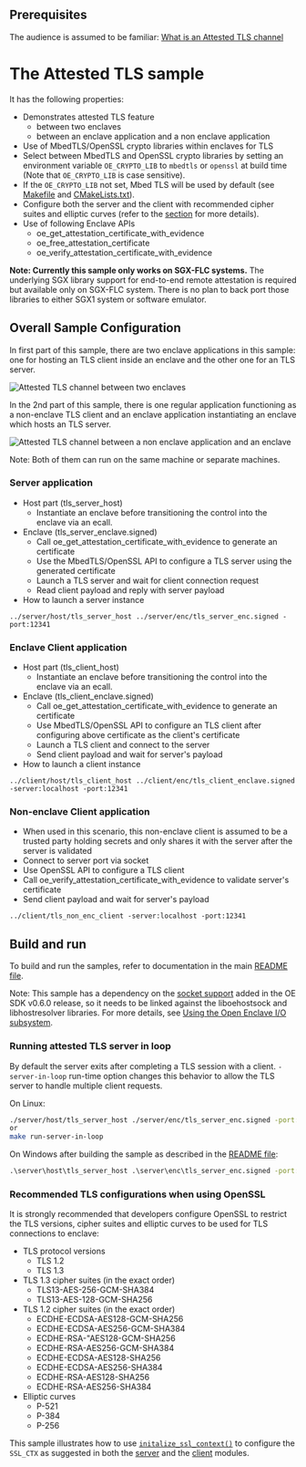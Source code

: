 ## Prerequisites
 The audience is assumed to be familiar:
 [What is an Attested TLS channel](AttestedTLSREADME.md#what-is-an-attested-tls-channel)

# The Attested TLS sample

It has the following properties:

- Demonstrates attested TLS feature
  - between two enclaves
  - between an enclave application and a non enclave application
- Use of MbedTLS/OpenSSL crypto libraries within enclaves for TLS
- Select between MbedTLS and OpenSSL crypto libraries by setting an environment variable `OE_CRYPTO_LIB` to `mbedtls` or `openssl` at build time (Note that `OE_CRYPTO_LIB` is case sensitive).
- If the `OE_CRYPTO_LIB` not set, Mbed TLS will be used by default (see [Makefile](Makefile#L8) and [CMakeLists.txt](CMakeLists.txt#L10)).
- Configure both the server and the client with recommended cipher suites and elliptic curves (refer to the [section](#recommended-tls-configurations-when-using-openssl) for more details).
- Use of following Enclave APIs
  - oe_get_attestation_certificate_with_evidence
  - oe_free_attestation_certificate
  - oe_verify_attestation_certificate_with_evidence

**Note: Currently this sample only works on SGX-FLC systems.** The underlying SGX library support for end-to-end remote attestation is required but available only on SGX-FLC system. There is no plan to back port those libraries to either SGX1 system or software emulator.

## Overall Sample Configuration

In first part of this sample, there are two enclave applications in this sample: one for hosting an TLS client inside an enclave and the other one for an TLS server.

 ![Attested TLS channel between two enclaves](tls_between_enclaves.png)

In the 2nd part of this sample, there is one regular application functioning as a non-enclave TLS client and an enclave application
instantiating an enclave which hosts an TLS server.

 ![Attested TLS channel between a non enclave application and an enclave](tls_between_non_enclave_enclave.png)

Note: Both of them can run on the same machine or separate machines.

### Server application
  - Host part (tls_server_host)
    - Instantiate an enclave before transitioning the control into the enclave via an ecall.
  - Enclave (tls_server_enclave.signed)
    - Call oe_get_attestation_certificate_with_evidence to generate an certificate
    - Use the MbedTLS/OpenSSL API to configure a TLS server using the generated certificate
    - Launch a TLS server and wait for client connection request
    - Read client payload and reply with server payload
  - How to launch a server instance
```
../server/host/tls_server_host ../server/enc/tls_server_enc.signed -port:12341
```
### Enclave Client application
  - Host part (tls_client_host)
    - Instantiate an enclave before transitioning the control into the enclave via an ecall.
  - Enclave (tls_client_enclave.signed)
    - Call oe_get_attestation_certificate_with_evidence to generate an certificate
    - Use MbedTLS/OpenSSL API to configure an TLS client after configuring above certificate as the client's certificate
    - Launch a TLS client and connect to the server
    - Send client payload and wait for server's payload
  - How to launch a client instance
```
../client/host/tls_client_host ../client/enc/tls_client_enclave.signed -server:localhost -port:12341
```

### Non-enclave Client application
 - When used in this scenario, this non-enclave client is assumed to be a trusted party holding secrets and only shares it with the server after the server is validated
 - Connect to server port via socket
 - Use OpenSSL API to configure a TLS client
 - Call oe_verify_attestation_certificate_with_evidence to validate server's certificate
 - Send client payload and wait for server's payload

```
../client/tls_non_enc_client -server:localhost -port:12341
```

## Build and run

To build and run the samples, refer to documentation in the main [README file](../README.md#building-the-samples.md).

Note: This sample has a dependency on the [socket support](../../docs/UsingTheIOSubsystem.md#a-socket-example) added in the OE SDK v0.6.0 release, so it needs to be linked against the liboehostsock and libhostresolver libraries. For more details, see [Using the Open Enclave I/O subsystem](../../docs/UsingTheIOSubsystem.md#opting-in).

### Running attested TLS server in loop
By default the server exits after completing a TLS session with a client. `-server-in-loop` run-time option changes this behavior to allow the TLS server to handle multiple client requests.

On Linux:

```bash
./server/host/tls_server_host ./server/enc/tls_server_enc.signed -port:12341 -server-in-loop
or
make run-server-in-loop
```

On Windows after building the sample as described in the [README file](../README.md#building-the-samples.md):

```cmd
.\server\host\tls_server_host .\server\enc\tls_server_enc.signed -port:12341 -server-in-loop
```
### Recommended TLS configurations when using OpenSSL

  It is strongly recommended that developers configure OpenSSL to restrict the TLS versions, cipher suites and elliptic curves to be used for TLS connections to enclave:

  - TLS protocol versions
    - TLS 1.2
    - TLS 1.3
  - TLS 1.3 cipher suites (in the exact order)
    - TLS13-AES-256-GCM-SHA384
    - TLS13-AES-128-GCM-SHA256
  - TLS 1.2 cipher suites (in the exact order)
    - ECDHE-ECDSA-AES128-GCM-SHA256
    - ECDHE-ECDSA-AES256-GCM-SHA384
    - ECDHE-RSA-"AES128-GCM-SHA256
    - ECDHE-RSA-AES256-GCM-SHA384
    - ECDHE-ECDSA-AES128-SHA256
    - ECDHE-ECDSA-AES256-SHA384
    - ECDHE-RSA-AES128-SHA256
    - ECDHE-RSA-AES256-SHA384
  - Elliptic curves
    - P-521
    - P-384
    - P-256

  This sample illustrates how to use [`initalize_ssl_context()`](common/openssl_utility.cpp#L118) to configure the `SSL_CTX` as suggested in both the [server](server/enc/openssl_server.cpp#L147) and the [client](client/enc/openssl_client.cpp#L200) modules.